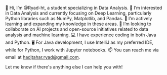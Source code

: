 👋 Hi, I’m @Ryad-ht, a student specializing in Data Analysis.
👀 I’m interested in Data Analysis and currently focusing on Deep Learning, particularly Python libraries such as NumPy, Matplotlib, and Pandas.
🌱 I’m actively learning and expanding my knowledge in these areas.
💞️ I’m looking to collaborate on AI projects and open-source initiatives related to data analysis and machine learning.
💻 I have experience coding in both Java and Python.
🖥️ For Java development, I use IntelliJ as my preferred IDE, while for Python, I work with Jupyter notebooks.
📫 You can reach me via email at hadjtahar.ryad@gmail.com.

Let me know if there's anything else I can help you with!
<!---
Ryad-ht/Ryad-ht is a ✨ special ✨ repository because its `README.md` (this file) appears on your GitHub profile.
You can click the Preview link to take a look at your changes.
--->
